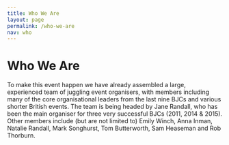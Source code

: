 ```yaml
---
title: Who We Are
layout: page
permalink: /who-we-are
nav: who
---
```


<div class="page-header">
  <h1>Who We Are</h1>
</div>

To make this event happen we have already assembled a large, experienced team of juggling event organisers, with members including many of the core organisational leaders from the last nine BJCs and various shorter British events. The team is being headed by Jane Randall, who has been the main organiser for three very successful BJCs (2011, 2014 & 2015). Other members include (but are not limited to) Emily Winch, Anna Inman, Natalie Randall, Mark Songhurst, Tom Butterworth, Sam Heaseman and Rob Thorburn.
